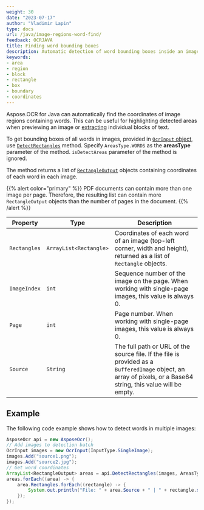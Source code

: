 ```yaml
---
weight: 30
date: "2023-07-17"
author: "Vladimir Lapin"
type: docs
url: /java/image-regions-word-find/
feedback: OCRJAVA
title: Finding word bounding boxes
description: Automatic detection of word bounding boxes inside an image.
keywords:
- area
- region
- block
- rectangle
- box
- boundary
- coordinates
---
```


Aspose.OCR for Java can automatically find the coordinates of image regions containing words. This can be useful for highlighting detected areas when previewing an image or [extracting](/ocr/java/image-regions-extract/) individual blocks of text.

To get bounding boxes of all words in images, provided in [`OcrInput` object](/ocr/java/ocrinput/), use [`DetectRectangles`](https://reference.aspose.com/ocr/java/com.aspose.ocr/asposeocr/#DetectRectangles-com.aspose.ocr.OcrInput-com.aspose.ocr.AreasType-boolean-) method. Specify `AreasType.WORDS` as the **areasType** parameter of the method. `isDetectAreas` parameter of the method is ignored.

The method returns a list of [`RectangleOutput`](https://reference.aspose.com/ocr/java/com.aspose.ocr/rectangleoutput/) objects containing coordinates of each word in each image.

{{% alert color="primary" %}}
PDF documents can contain more than one image per page. Therefore, the resulting list can contain more `RectangleOutput` objects than the number of pages in the document.
{{% /alert %}}

Property | Type | Description
-------- | ---- | -----------
`Rectangles` | `ArrayList<Rectangle>` | Coordinates of each word of an image (top-left corner, width and height), returned as a list of `Rectangle` objects.
`ImageIndex` | `int` | Sequence number of the image on the page. When working with single-page images, this value is always 0.
`Page` | `int` | Page number. When working with single-page images, this value is always 0.
`Source` | `String` | The full path or URL of the source file. If the file is provided as a `BufferedImage` object, an array of pixels, or a Base64 string, this value will be empty.

## Example

The following code example shows how to detect words in multiple images:

```java
AsposeOcr api = new AsposeOcr();
// Add images to detection batch
OcrInput images = new OcrInput(InputType.SingleImage);
images.Add("source1.png");
images.Add("source2.jpg");
// Get word coordinates
ArrayList<RectangleOutput> areas = api.DetectRectangles(images, AreasType.WORDS);
areas.forEach((area) -> {
	area.Rectangles.forEach((rectangle) -> {
		System.out.println("File: " + area.Source + " | " + rectangle.x + ", " + rectangle.y + ", " + rectangle.width + ", " + rectangle.height);
	});
});
```
